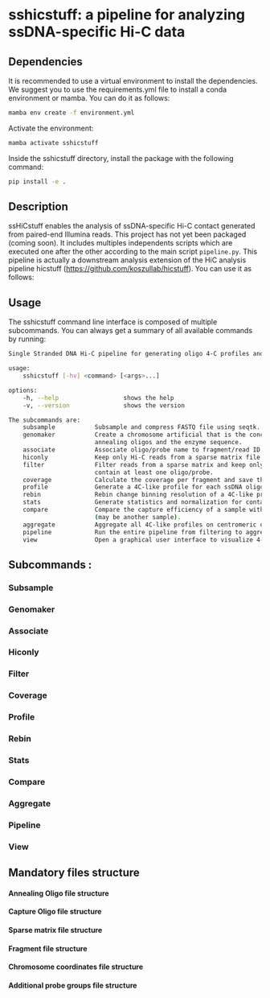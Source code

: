 # sshicstuff: a pipeline for analyzing ssDNA-specific Hi-C data

## Dependencies  
It is recommended to use a virtual environment to install the dependencies. We suggest you to use the 
requirements.yml file to install a conda environment or mamba.
You can do it as follows:

```bash
mamba env create -f environment.yml
```

Activate the environment:
    
```bash
mamba activate sshicstuff
```

Inside the sshicstuff directory, install the package with the following command:

```bash
pip install -e .
```


## Description  
ssHiCstuff enables the analysis of ssDNA-specific Hi-C contact generated from paired-end Illumina reads. This project has not yet been packaged (coming soon). 
It includes multiples independents scripts which are executed one after the 
other according to the main script ```pipeline.py```. 
This pipeline is actually a downstream analysis extension of the HiC analysis pipeline hicstuff 
(https://github.com/koszullab/hicstuff). You can use it as follows:


## Usage

The sshicstuff command line interface is composed of multiple subcommands. 
You can always get a summary of all available commands by running:


```bash
Single Stranded DNA Hi-C pipeline for generating oligo 4-C profiles and aggregated contact matrices.

usage:
    sshicstuff [-hv] <command> [<args>...]

options:
    -h, --help                  shows the help
    -v, --version               shows the version

The subcommands are:
    subsample           Subsample and compress FASTQ file using seqtk.
    genomaker           Create a chromosome artificial that is the concatenation of the
                        annealing oligos and the enzyme sequence.
    associate           Associate oligo/probe name to fragment/read ID that contains it.
    hiconly             Keep only Hi-C reads from a sparse matrix file (i.e., remove all ssDNA reads).
    filter              Filter reads from a sparse matrix and keep only pairs of reads that 
                        contain at least one oligo/probe.
    coverage            Calculate the coverage per fragment and save the result to a bedgraph.
    profile             Generate a 4C-like profile for each ssDNA oligo.
    rebin               Rebin change binning resolution of a 4C-like profile
    stats               Generate statistics and normalization for contacts made by each probe.
    compare             Compare the capture efficiency of a sample with that of a wild type
                        (may be another sample).
    aggregate           Aggregate all 4C-like profiles on centromeric or telomeric regions.
    pipeline            Run the entire pipeline from filtering to aggregation.
    view                Open a graphical user interface to visualize 4-C like profile.
```


## Subcommands :

### Subsample

### Genomaker

### Associate

### Hiconly

### Filter

### Coverage

### Profile

### Rebin

### Stats

### Compare

### Aggregate

### Pipeline

### View



## Mandatory files structure

#### Annealing Oligo file structure

#### Capture Oligo file structure

#### Sparse matrix file structure

#### Fragment file structure

#### Chromosome coordinates file structure

#### Additional probe groups file structure



